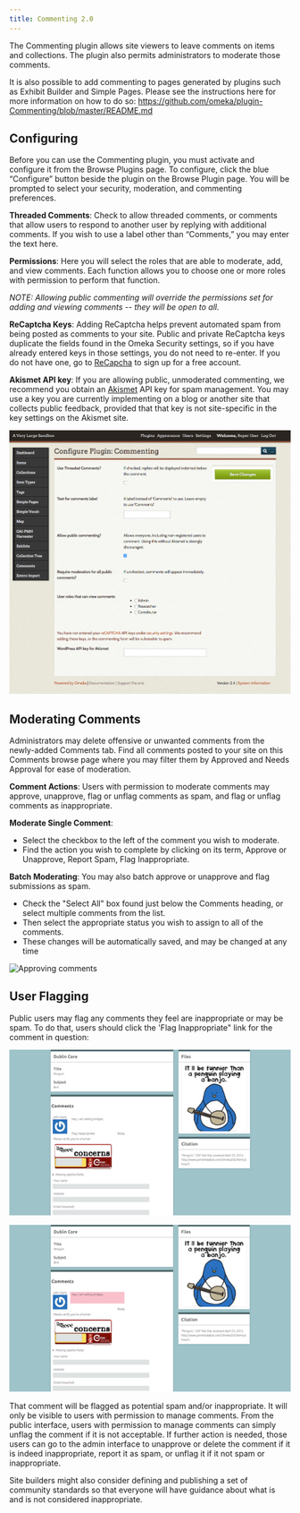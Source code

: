 ```yaml
---
title: Commenting 2.0
---
```


The Commenting plugin allows site viewers to leave comments on items and collections. The plugin also permits administrators to moderate those comments.

It is also possible to add commenting to pages generated by plugins such as Exhibit Builder and Simple Pages. Please see the instructions here for more information on how to do so:
<https://github.com/omeka/plugin-Commenting/blob/master/README.md>


Configuring
---------------------------------------------------------------
Before you can use the Commenting plugin, you must activate and
configure it from the Browse Plugins page. To configure, click the blue “Configure” button beside the plugin on the Browse Plugin page. You will be prompted to select your security, moderation, and commenting preferences.

**Threaded Comments**: Check to allow threaded comments, or comments that allow users to respond to another user by replying with additional comments. If you wish to use a label other than “Comments,” you may enter the text here.

**Permissions**: Here you will select the roles that are able to
moderate, add, and view comments. Each function allows you to choose one or more roles with permission to perform that function.

*NOTE: Allowing public commenting will override the permissions set for adding and viewing comments -- they will be open to all.*

**ReCaptcha Keys**: Adding ReCaptcha helps prevent automated spam from being posted as comments to your site. Public and private ReCaptcha keys duplicate the fields found in the Omeka Security settings, so if you have already entered keys in those settings, you do not need to re-enter. If you do not have one, go to [ReCapcha](http://www.ReCaptcha.net/) to sign up for a free account.

**Akismet API key**: If you are allowing public, unmoderated commenting, we recommend you obtain an [Akismet](http://akismet.com/) API key for spam management. You may use a key you are currently implementing on a blog or another site that collects public feedback, provided that that key is not site-specific in the key settings on the Akismet site.

![Configuration settings](../doc_files/plugin_images/commenting_config.png)

Moderating Comments
------------------------------------------------------

Administrators may delete offensive or unwanted comments from the newly-added Comments tab. Find all comments posted to your site on this Comments browse page where you may filter them by Approved and Needs Approval for ease of moderation.

**Comment Actions**: Users with permission to moderate comments may approve, unapprove, flag or unflag comments as spam, and flag or unflag comments as inappropriate.

**Moderate Single Comment**:

-   Select the checkbox to the left of the comment you wish to moderate.
-   Find the action you wish to complete by clicking on its term, Approve or Unapprove, Report Spam, Flag Inappropriate.

**Batch Moderating**: You may also batch approve or unapprove and flag submissions as spam.

-   Check the "Select All" box found just below the Comments heading, or select multiple comments from the list.
-   Then select the appropriate status you wish to assign to all of the comments.
-   These changes will be automatically saved, and may be changed at any time

![Approving comments](../doc_files/plugin_images/filename/CommentingApprove.png)

User Flagging 
-------------------------------------------------------

Public users may flag any comments they feel are inappropriate or may be spam. To do that, users should click the 'Flag Inappropriate" link for the comment in question:

![A spam comment](../doc_files/plugin_images/PublicSpam.png)

![Flagged comment](../doc_files/plugin_images/PublicFlag.png)

That comment will be flagged as potential spam and/or inappropriate. It will only be visible to users with permission to manage comments. From the public interface, users with permission to manage comments can simply unflag the comment if it is not acceptable. If further action is needed, those users can go to the admin interface to unapprove or delete the comment if it is indeed inappropriate, report it as spam, or unflag
it if it not spam or inappropriate.

Site builders might also consider defining and publishing a set of community standards so that everyone will have guidance about what is and is not considered inappropriate.
